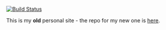 [![Build Status](https://travis-ci.org/vzhou842/victorzhou.com.svg?branch=master)](https://travis-ci.org/vzhou842/victorzhou.com-Old)

This is my **old** personal site - the repo for my new one is [here](https://github.com/vzhou842/victorzhou.com).
